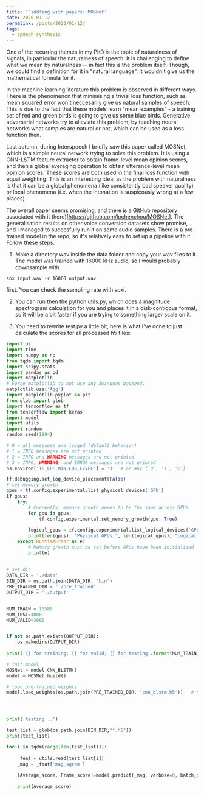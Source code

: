 ```yaml
---
title: 'Fiddling with papers: MOSNet'
date: 2020-01-12
permalink: /posts/2020/01/12/
tags:
  - speech-synthesis
---
```


One of the recurring themes in my PhD is the topic of naturalness of signals, in particular the naturalness
of speech. It is challenging to define what we mean by naturalness -- in fact this is the problem itself.
Though, we could find a definition for it in "natural language", it wouldn't give us the mathematical formula
for it.

In the machine learning literature this problem is observed in different ways. There is the phenomenon
that minimising a trivial loss function, such as mean squared error won't neccesarily give us natural
samples of speech. This is due to the fact that these models learn "mean examples" - a training set of red and green
birds is going to give us some blue birds. Generative adversarial networks try to alleviate this problem, by teaching neural networks what samples are natural or not, which can be used as a loss function then. 

Last autumn, during Interspeech I briefly saw this paper called MOSNet, which is a simple neural network trying to solve this problem. It is using a CNN-LSTM feature
extractor to obtain frame-level mean opinion scores, and then a global averaging operation to obtain utterance-level mean opinion scores. These scores are both used
in the final loss function with equal weighting. This is an interesting idea, as the problem with naturalness is that it can be a global phenomena (like consistently bad speaker quality)
or local phenomena (i.e. when the intonation is suspicously wrong at a few places).

The overall paper seems promising, and there is a GitHub repository associated with it (here)[https://github.com/lochenchou/MOSNet]. The generalisation results on other voice conversion datasets
show promise, and I managed to succesfully run it on some audio samples. There is a pre-trained model in the repo, so it's relatively easy to set up a pipeline with it. Follow these steps:

1. Make a directory wav inside the data folder and copy your wav files to it. The model was trained with 16000 kHz audio, so I would probably downsample with 

```sox input.wav -r 16000 output.wav```

first. You can check the sampling rate with soxi.

2. You can run then the python utils.py, which does a magnitude spectrogram calculation for you and places it in a disk-contigous format, so it will be a bit faster if you are trying to something
larger scale on it.

3. You need to rewrite test.py a little bit, here is what I've done to just calculate the scores for all processed h5 files:

```python
import os
import time 
import numpy as np
from tqdm import tqdm
import scipy.stats
import pandas as pd
import matplotlib
# Force matplotlib to not use any Xwindows backend.
matplotlib.use('Agg')
import matplotlib.pyplot as plt
from glob import glob
import tensorflow as tf
from tensorflow import keras
import model
import utils   
import random
random.seed(1984) 

# 0 = all messages are logged (default behavior)
# 1 = INFO messages are not printed
# 2 = INFO and WARNING messages are not printed
# 3 = INFO, WARNING, and ERROR messages are not printed
os.environ['TF_CPP_MIN_LOG_LEVEL'] = '3'  # or any {'0', '1', '2'}

tf.debugging.set_log_device_placement(False)
# set memory growth
gpus = tf.config.experimental.list_physical_devices('GPU')
if gpus:
    try:
        # Currently, memory growth needs to be the same across GPUs
        for gpu in gpus:
            tf.config.experimental.set_memory_growth(gpu, True)
            
        logical_gpus = tf.config.experimental.list_logical_devices('GPU')
        print(len(gpus), "Physical GPUs,", len(logical_gpus), "Logical GPUs")
    except RuntimeError as e:
        # Memory growth must be set before GPUs have been initialized
        print(e)
       
        
# set dir
DATA_DIR = './data'
BIN_DIR = os.path.join(DATA_DIR, 'bin')
PRE_TRAINED_DIR = './pre_trained'
OUTPUT_DIR = './output'


NUM_TRAIN = 13580
NUM_TEST=4000
NUM_VALID=3000


if not os.path.exists(OUTPUT_DIR):
    os.makedirs(OUTPUT_DIR)
            
print('{} for training; {} for valid; {} for testing'.format(NUM_TRAIN, NUM_VALID, NUM_TEST))    

# init model
MOSNet = model.CNN_BLSTM()
model = MOSNet.build()

# load pre-trained weights
model.load_weights(os.path.join(PRE_TRAINED_DIR, 'cnn_blstm.h5'))   # Load the best model   




print('testing...')

test_list = glob(os.path.join(BIN_DIR,"*.h5"))
print(test_list)

for i in tqdm(range(len(test_list))):
    
    _feat = utils.read(test_list[i])
    _mag = _feat['mag_sgram']    
    
    [Average_score, Frame_score]=model.predict(_mag, verbose=0, batch_size=1)
        
    print(Average_score)
```



